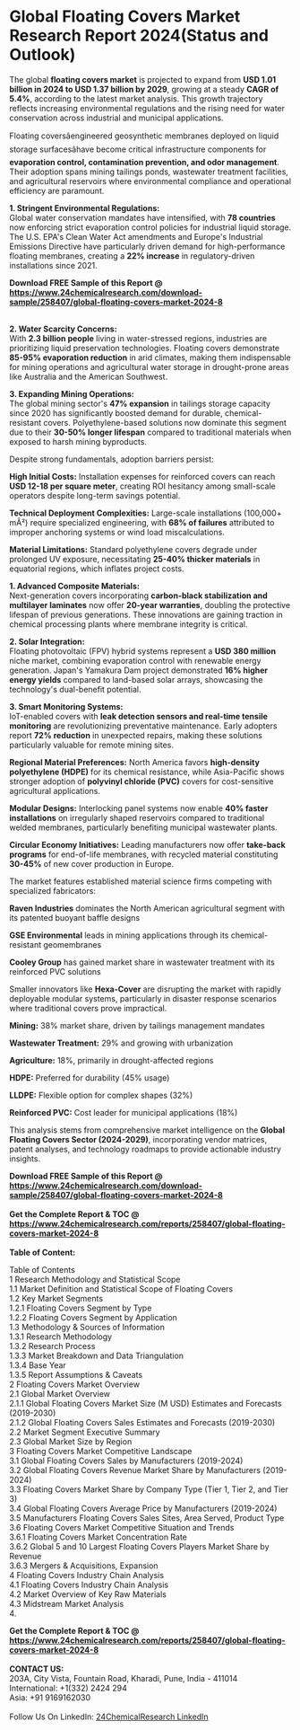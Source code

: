 <h1>Global Floating Covers Market Research Report 2024(Status and Outlook)</h1><p>The global <strong>floating covers market</strong> is projected to expand from <strong>USD 1.01 billion in 2024 to USD 1.37 billion by 2029</strong>, growing at a steady <strong>CAGR of 5.4%</strong>, according to the latest market analysis. This growth trajectory reflects increasing environmental regulations and the rising need for water conservation across industrial and municipal applications.</p><p>Floating coversâengineered geosynthetic membranes deployed on liquid storage surfacesâhave become critical infrastructure components for <strong>evaporation control, contamination prevention, and odor management</strong>. Their adoption spans mining tailings ponds, wastewater treatment facilities, and agricultural reservoirs where environmental compliance and operational efficiency are paramount.</p><p><strong>1. Stringent Environmental Regulations:</strong><br>
Global water conservation mandates have intensified, with <strong>78 countries</strong> now enforcing strict evaporation control policies for industrial liquid storage. The U.S. EPA's Clean Water Act amendments and Europe's Industrial Emissions Directive have particularly driven demand for high-performance floating membranes, creating a <strong>22% increase</strong> in regulatory-driven installations since 2021.</p><div><b>Download FREE Sample of this Report @ 
            <a href="https://www.24chemicalresearch.com/download-sample/258407/global-floating-covers-market-2024-8">
            https://www.24chemicalresearch.com/download-sample/258407/global-floating-covers-market-2024-8</a></b></div><br><p><strong>2. Water Scarcity Concerns:</strong><br>
With <strong>2.3 billion people</strong> living in water-stressed regions, industries are prioritizing liquid preservation technologies. Floating covers demonstrate <strong>85-95% evaporation reduction</strong> in arid climates, making them indispensable for mining operations and agricultural water storage in drought-prone areas like Australia and the American Southwest.</p><p><strong>3. Expanding Mining Operations:</strong><br>
The global mining sector's <strong>47% expansion</strong> in tailings storage capacity since 2020 has significantly boosted demand for durable, chemical-resistant covers. Polyethylene-based solutions now dominate this segment due to their <strong>30-50% longer lifespan</strong> compared to traditional materials when exposed to harsh mining byproducts.</p><p>Despite strong fundamentals, adoption barriers persist:</p><p><strong>High Initial Costs:</strong> Installation expenses for reinforced covers can reach <strong>USD 12-18 per square meter</strong>, creating ROI hesitancy among small-scale operators despite long-term savings potential.</p><p><strong>Technical Deployment Complexities:</strong> Large-scale installations (100,000+ mÂ²) require specialized engineering, with <strong>68% of failures</strong> attributed to improper anchoring systems or wind load miscalculations.</p><p><strong>Material Limitations:</strong> Standard polyethylene covers degrade under prolonged UV exposure, necessitating <strong>25-40% thicker materials</strong> in equatorial regions, which inflates project costs.</p><p><strong>1. Advanced Composite Materials:</strong><br>
Next-generation covers incorporating <strong>carbon-black stabilization and multilayer laminates</strong> now offer <strong>20-year warranties</strong>, doubling the protective lifespan of previous generations. These innovations are gaining traction in chemical processing plants where membrane integrity is critical.</p><p><strong>2. Solar Integration:</strong><br>
Floating photovoltaic (FPV) hybrid systems represent a <strong>USD 380 million</strong> niche market, combining evaporation control with renewable energy generation. Japan's Yamakura Dam project demonstrated <strong>16% higher energy yields</strong> compared to land-based solar arrays, showcasing the technology's dual-benefit potential.</p><p><strong>3. Smart Monitoring Systems:</strong><br>
IoT-enabled covers with <strong>leak detection sensors and real-time tensile monitoring</strong> are revolutionizing preventative maintenance. Early adopters report <strong>72% reduction</strong> in unexpected repairs, making these solutions particularly valuable for remote mining sites.</p><p><strong>Regional Material Preferences:</strong> North America favors <strong>high-density polyethylene (HDPE)</strong> for its chemical resistance, while Asia-Pacific shows stronger adoption of <strong>polyvinyl chloride (PVC)</strong> covers for cost-sensitive agricultural applications.</p><p><strong>Modular Designs:</strong> Interlocking panel systems now enable <strong>40% faster installations</strong> on irregularly shaped reservoirs compared to traditional welded membranes, particularly benefiting municipal wastewater plants.</p><p><strong>Circular Economy Initiatives:</strong> Leading manufacturers now offer <strong>take-back programs</strong> for end-of-life membranes, with recycled material constituting <strong>30-45%</strong> of new cover production in Europe.</p><p>The market features established material science firms competing with specialized fabricators:</p><p><strong>Raven Industries</strong> dominates the North American agricultural segment with its patented buoyant baffle designs</p><p><strong>GSE Environmental</strong> leads in mining applications through its chemical-resistant geomembranes</p><p><strong>Cooley Group</strong> has gained market share in wastewater treatment with its reinforced PVC solutions</p><p>Smaller innovators like <strong>Hexa-Cover</strong> are disrupting the market with rapidly deployable modular systems, particularly in disaster response scenarios where traditional covers prove impractical.</p><p><strong>Mining:</strong> 38% market share, driven by tailings management mandates</p><p><strong>Wastewater Treatment:</strong> 29% and growing with urbanization</p><p><strong>Agriculture:</strong> 18%, primarily in drought-affected regions</p><p><strong>HDPE:</strong> Preferred for durability (45% usage)</p><p><strong>LLDPE:</strong> Flexible option for complex shapes (32%)</p><p><strong>Reinforced PVC:</strong> Cost leader for municipal applications (18%)</p><p>This analysis stems from comprehensive market intelligence on the <strong>Global Floating Covers Sector (2024-2029)</strong>, incorporating vendor matrices, patent analyses, and technology roadmaps to provide actionable industry insights.</p><div><b>Download FREE Sample of this Report @ 
            <a href="https://www.24chemicalresearch.com/download-sample/258407/global-floating-covers-market-2024-8">
            https://www.24chemicalresearch.com/download-sample/258407/global-floating-covers-market-2024-8</a></b></div><br><div><b>Get the Complete Report & TOC @ 
            <a href="https://www.24chemicalresearch.com/reports/258407/global-floating-covers-market-2024-8">
            https://www.24chemicalresearch.com/reports/258407/global-floating-covers-market-2024-8</a></b></div><br>
            <b>Table of Content:</b><p>Table of Contents<br />
1 Research Methodology and Statistical Scope<br />
1.1 Market Definition and Statistical Scope of Floating Covers<br />
1.2 Key Market Segments<br />
1.2.1 Floating Covers Segment by Type<br />
1.2.2 Floating Covers Segment by Application<br />
1.3 Methodology & Sources of Information<br />
1.3.1 Research Methodology<br />
1.3.2 Research Process<br />
1.3.3 Market Breakdown and Data Triangulation<br />
1.3.4 Base Year<br />
1.3.5 Report Assumptions & Caveats<br />
2 Floating Covers Market Overview<br />
2.1 Global Market Overview<br />
2.1.1 Global Floating Covers Market Size (M USD) Estimates and Forecasts (2019-2030)<br />
2.1.2 Global Floating Covers Sales Estimates and Forecasts (2019-2030)<br />
2.2 Market Segment Executive Summary<br />
2.3 Global Market Size by Region<br />
3 Floating Covers Market Competitive Landscape<br />
3.1 Global Floating Covers Sales by Manufacturers (2019-2024)<br />
3.2 Global Floating Covers Revenue Market Share by Manufacturers (2019-2024)<br />
3.3 Floating Covers Market Share by Company Type (Tier 1, Tier 2, and Tier 3)<br />
3.4 Global Floating Covers Average Price by Manufacturers (2019-2024)<br />
3.5 Manufacturers Floating Covers Sales Sites, Area Served, Product Type<br />
3.6 Floating Covers Market Competitive Situation and Trends<br />
3.6.1 Floating Covers Market Concentration Rate<br />
3.6.2 Global 5 and 10 Largest Floating Covers Players Market Share by Revenue<br />
3.6.3 Mergers & Acquisitions, Expansion<br />
4 Floating Covers Industry Chain Analysis<br />
4.1 Floating Covers Industry Chain Analysis<br />
4.2 Market Overview of Key Raw Materials<br />
4.3 Midstream Market Analysis<br />
4.</p><div><b>Get the Complete Report & TOC @ 
            <a href="https://www.24chemicalresearch.com/reports/258407/global-floating-covers-market-2024-8">
            https://www.24chemicalresearch.com/reports/258407/global-floating-covers-market-2024-8</a></b></div><br><b>CONTACT US:</b><br>
            203A, City Vista, Fountain Road, Kharadi, Pune, India - 411014<br>
            International: +1(332) 2424 294<br>
            Asia: +91 9169162030 <br><br>
            Follow Us On LinkedIn: <a href="https://www.linkedin.com/company/24chemicalresearch/">24ChemicalResearch LinkedIn</a>
